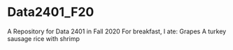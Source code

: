 # Data2401_F20
A Repository for Data 2401 in Fall 2020
For breakfast, I ate:
Grapes
A turkey sausage
rice with shrimp
